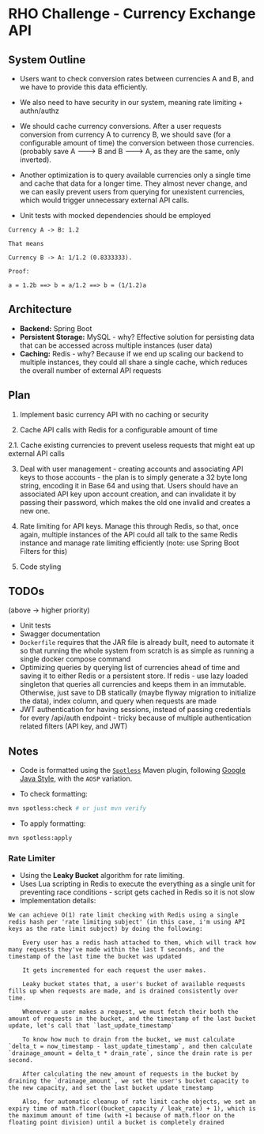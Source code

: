 # RHO Challenge - Currency Exchange API

## System Outline

- Users want to check conversion rates between currencies A and B, and we have to provide this data efficiently.

- We also need to have security in our system, meaning rate limiting + authn/authz

- We should cache currency conversions. After a user requests conversion from currency A to currency B, we should save (for a configurable amount of time) the conversion between those currencies. (probably save A ---> B and B ---> A, as they are the same, only inverted).

- Another optimization is to query available currencies only a single time and cache that data for a longer time. They almost never change, and we can easily prevent users from querying for unexistent currencies, which would trigger unnecessary external API calls.

- Unit tests with mocked dependencies should be employed

```
Currency A -> B: 1.2

That means

Currency B -> A: 1/1.2 (0.8333333).

Proof:

a = 1.2b ==> b = a/1.2 ==> b = (1/1.2)a
```

## Architecture

- **Backend:** Spring Boot
- **Persistent Storage:** MySQL - why? Effective solution for persisting data that can be accessed across multiple instances (user data)
- **Caching:** Redis - why? Because if we end up scaling our backend to multiple instances, they could all share a single cache, which reduces the overall number of external API requests

## Plan

1. Implement basic currency API with no caching or security

2. Cache API calls with Redis for a configurable amount of time

2.1. Cache existing currencies to prevent useless requests that might eat up external API calls

3. Deal with user management - creating accounts and associating API keys to those accounts - the plan is to simply generate a 32 byte long string, encoding it in Base 64 and using that. Users should have an associated API key upon account creation, and can invalidate it by passing their password, which makes the old one invalid and creates a new one.

4. Rate limiting for API keys. Manage this through Redis, so that, once again, multiple instances of the API could all talk to the same Redis instance and manage rate limiting efficiently (note: use Spring Boot Filters for this)

5. Code styling


## TODOs

(above -> higher priority)
- Unit tests
- Swagger documentation
- `Dockerfile` requires that the JAR file is already built, need to automate it so that running the whole system from scratch is as simple as running a single docker compose command
- Optimizing queries by querying list of currencies ahead of time and saving it to either Redis or a persistent store. If redis - use lazy loaded singleton that queries all currencies and keeps them in an immutable. Otherwise, just save to DB statically (maybe flyway migration to initialize the data), index column, and query when requests are made
- JWT authentication for having sessions, instead of passing credentials for every /api/auth endpoint - tricky because of multiple authentication related filters (API key, and JWT)

## Notes

- Code is formatted using the [`Spotless`](https://github.com/diffplug/spotless/tree/main/plugin-maven) Maven plugin, following [Google Java Style](https://google.github.io/styleguide/javaguide.html), with the `AOSP` variation.

- To check formatting:

```sh
mvn spotless:check # or just mvn verify
```

- To apply formatting:

```sh
mvn spotless:apply
```

### Rate Limiter

- Using the **Leaky Bucket** algorithm for rate limiting.
- Uses Lua scripting in Redis to execute the everything as a single unit for preventing race conditions - script gets cached in Redis so it is not slow
- Implementation details:

```
We can achieve O(1) rate limit checking with Redis using a single redis hash per 'rate limiting subject' (in this case, i'm using API keys as the rate limit subject) by doing the following:

    Every user has a redis hash attached to them, which will track how many requests they've made within the last T seconds, and the timestamp of the last time the bucket was updated 

    It gets incremented for each request the user makes.

    Leaky bucket states that, a user's bucket of available requests fills up when requests are made, and is drained consistently over time.

    Whenever a user makes a request, we must fetch their both the amount of requests in the bucket, and the timestamp of the last bucket update, let's call that `last_update_timestamp`

    To know how much to drain from the bucket, we must calculate `delta_t = now_timestamp - last_update_timestamp`, and then calculate `drainage_amount = delta_t * drain_rate`, since the drain rate is per second.

    After calculating the new amount of requests in the bucket by draining the `drainage_amount`, we set the user's bucket capacity to the new capacity, and set the last bucket update timestamp

    Also, for automatic cleanup of rate limit cache objects, we set an expiry time of math.floor((bucket_capacity / leak_rate) + 1), which is the maximum amount of time (with +1 because of math.floor on the floating point division) until a bucket is completely drained
```